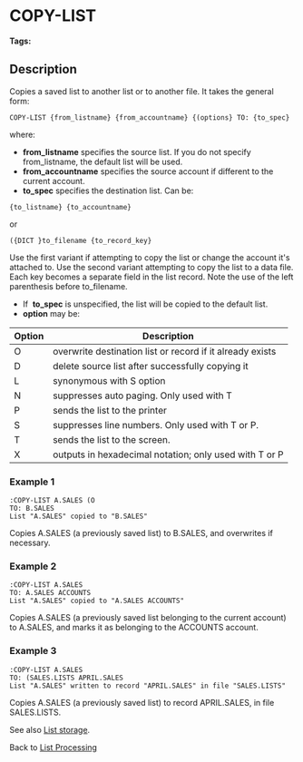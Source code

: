 # COPY-LIST

<PageHeader />

**Tags:**
<badge text='jql' vertical='middle' />
<badge text='lists' vertical='middle' />

## Description

Copies a saved list to another list or to another file. It takes the general form:

```
COPY-LIST {from_listname} {from_accountname} {(options} TO: {to_spec}
```

where:

- **from\_listname** specifies the source list. If you do not specify from\_listname, the default list will be used.
- **from\_accountname** specifies the source account if different to the current account.
- **to\_spec** specifies the destination list. Can be:

```
{to_listname} {to_accountname}
```

or

```
({DICT }to_filename {to_record_key}
```

Use the first variant if attempting to copy the list or change the account it's attached to. Use the second variant attempting to copy the list to a data file. Each key becomes a separate field in the list record. Note the use of the left parenthesis before to\_filename.

- If  **to\_spec** is unspecified, the list will be copied to the default list.
- **option** may be:

| Option | Description |
| --- | --- |
| O | overwrite destination list or record if it already exists |
| D | delete source list after successfully copying it |
| L | synonymous with S option |
| N | suppresses auto paging. Only used with T |
| P | sends the list to the printer |
| S | suppresses line numbers. Only used with T or P. |
| T | sends the list to the screen. |
| X | outputs in hexadecimal notation; only used with T or P |

### Example 1

```
:COPY-LIST A.SALES (O
TO: B.SALES
List "A.SALES" copied to "B.SALES"
```

Copies A.SALES (a previously saved list) to B.SALES, and overwrites if necessary.

### Example 2

```
:COPY-LIST A.SALES
TO: A.SALES ACCOUNTS
List "A.SALES" copied to "A.SALES ACCOUNTS"
```

Copies A.SALES (a previously saved list belonging to the current account) to A.SALES, and marks it as belonging to the ACCOUNTS account.

### Example 3

```
:COPY-LIST A.SALES
TO: (SALES.LISTS APRIL.SALES
List "A.SALES" written to record "APRIL.SALES" in file "SALES.LISTS"
```

Copies A.SALES (a previously saved list) to record APRIL.SALES, in file SALES.LISTS.

See also [List storage](./../list-storage).

Back to [List Processing](./../list-processing)
